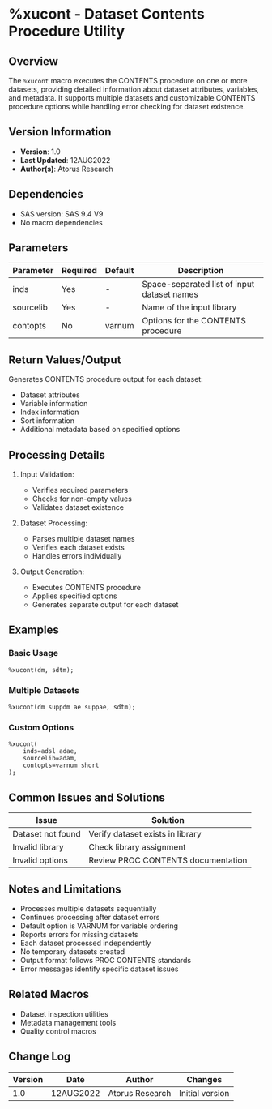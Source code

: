 # %xucont - Dataset Contents Procedure Utility

## Overview
The `%xucont` macro executes the CONTENTS procedure on one or more datasets, providing detailed information about dataset attributes, variables, and metadata. It supports multiple datasets and customizable CONTENTS procedure options while handling error checking for dataset existence.

## Version Information
- **Version**: 1.0
- **Last Updated**: 12AUG2022
- **Author(s)**: Atorus Research

## Dependencies
- SAS version: SAS 9.4 V9
- No macro dependencies

## Parameters
| Parameter | Required | Default | Description |
|-----------|----------|---------|-------------|
| inds | Yes | - | Space-separated list of input dataset names |
| sourcelib | Yes | - | Name of the input library |
| contopts | No | varnum | Options for the CONTENTS procedure |

## Return Values/Output
Generates CONTENTS procedure output for each dataset:
- Dataset attributes
- Variable information
- Index information
- Sort information
- Additional metadata based on specified options

## Processing Details
1. Input Validation:
   - Verifies required parameters
   - Checks for non-empty values
   - Validates dataset existence

2. Dataset Processing:
   - Parses multiple dataset names
   - Verifies each dataset exists
   - Handles errors individually

3. Output Generation:
   - Executes CONTENTS procedure
   - Applies specified options
   - Generates separate output for each dataset

## Examples

### Basic Usage
```sas
%xucont(dm, sdtm);
```

### Multiple Datasets
```sas
%xucont(dm suppdm ae suppae, sdtm);
```

### Custom Options
```sas
%xucont(
    inds=adsl adae,
    sourcelib=adam,
    contopts=varnum short
);
```

## Common Issues and Solutions
| Issue | Solution |
|-------|----------|
| Dataset not found | Verify dataset exists in library |
| Invalid library | Check library assignment |
| Invalid options | Review PROC CONTENTS documentation |

## Notes and Limitations
- Processes multiple datasets sequentially
- Continues processing after dataset errors
- Default option is VARNUM for variable ordering
- Reports errors for missing datasets
- Each dataset processed independently
- No temporary datasets created
- Output format follows PROC CONTENTS standards
- Error messages identify specific dataset issues

## Related Macros
- Dataset inspection utilities
- Metadata management tools
- Quality control macros

## Change Log
| Version | Date | Author | Changes |
|---------|------|---------|---------|
| 1.0 | 12AUG2022 | Atorus Research | Initial version | 
